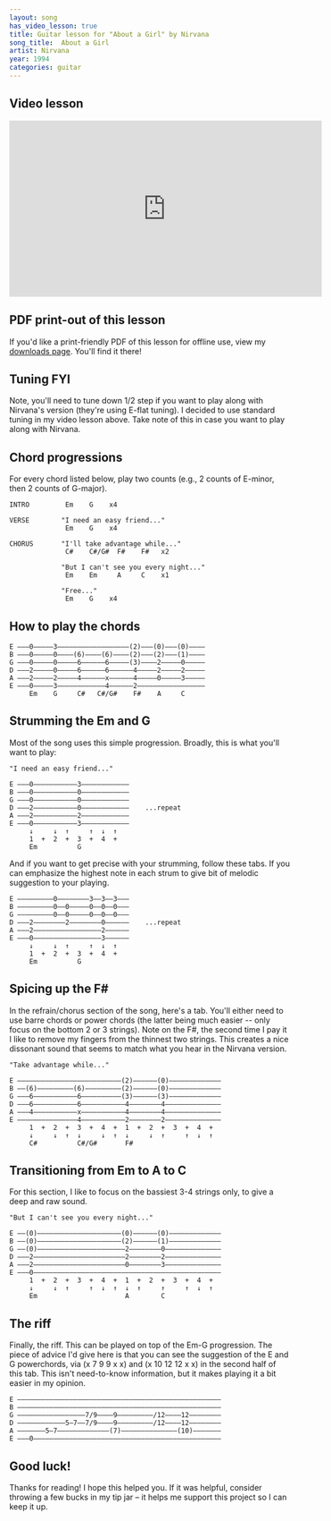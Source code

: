 ```yaml
---
layout: song
has_video_lesson: true
title: Guitar lesson for "About a Girl" by Nirvana
song_title:  About a Girl
artist: Nirvana
year: 1994
categories: guitar
---
```


## Video lesson

<iframe width="560" height="315" src="https://www.youtube.com/embed/6YTVOG6LPds" frameborder="0" allowfullscreen></iframe>

## PDF print-out of this lesson

If you'd like a print-friendly PDF of this lesson for offline use, view my <a href="http://playsongnotes.com/downloads/">downloads page</a>. You'll find it there!

## Tuning FYI

Note, you'll need to tune down 1/2 step if you want to play along with Nirvana's version (they're using E-flat tuning). I decided to use standard tuning in my video lesson above. Take note of this in case you want to play along with Nirvana.

## Chord progressions

For every chord listed below, play two counts (e.g., 2 counts of E-minor, then 2 counts of G-major).

    INTRO         Em    G    x4

    VERSE        "I need an easy friend..."
                  Em    G    x4

    CHORUS       "I'll take advantage while..."
                  C#    C#/G#  F#    F#   x2

                 "But I can't see you every night..."
                  Em    Em     A     C    x1

                 "Free..."
                  Em    G    x4

## How to play the chords

    E –––0–––––3––––––––––––––––––(2)–––(0)–––(0)––––
    B –––0–––––0––––(6)––––(6)––––(2)–––(2)–––(1)––––
    G –––0–––––0–––––6––––––6–––––(3)––––2–––––0–––––
    D –––2–––––0–––––6––––––6––––––4–––––2–––––2–––––
    A –––2–––––2–––––4––––––x––––––4–––––0–––––3–––––
    E –––0–––––3––––––––––––4––––––2–––––––––––––––––
         Em    G     C#   C#/G#    F#    A     C

## Strumming the Em and G

Most of the song uses this simple progression. Broadly, this is what you'll want to play:

    "I need an easy friend..."

    E –––0–––––––––––3––––––––––––
    B –––0–––––––––––0––––––––––––
    G –––0–––––––––––0––––––––––––
    D –––2–––––––––––0––––––––––––    ...repeat
    A –––2–––––––––––2––––––––––––
    E –––0–––––––––––3––––––––––––
         ↓     ↓  ↑     ↑  ↓  ↑   
         1  +  2  +  3  +  4  +
         Em          G

And if you want to get precise with your strumming, follow these tabs. If you can emphasize the highest note in each strum to give bit of melodic suggestion to your playing.

    E –––––––––0––––––––3––3––3–––
    B –––––––––0––0–––––0––0––0–––
    G –––––––––0––0–––––0––0––0–––
    D –––2––––––––2––––––––0––––––    ...repeat
    A –––2–––––––––––––––––2––––––
    E –––0–––––––––––––––––3––––––
         ↓     ↓  ↑     ↑  ↓  ↑   
         1  +  2  +  3  +  4  +
         Em          G

## Spicing up the F#

In the refrain/chorus section of the song, here's a tab. You'll either need to use barre chords or power chords (the latter being much easier -- only focus on the bottom 2 or 3 strings). Note on the F#, the second time I pay it I like to remove my fingers from the thinnest two strings. This creates a nice dissonant sound that seems to match what you hear in the Nirvana version.

    "Take advantage while..."

    E ––––––––––––––––––––––––––(2)––––––(0)–––––––––––––
    B ––(6)–––––––––(6)–––––––––(2)––––––(0)–––––––––––––
    G –––6–––––––––––6––––––––––(3)––––––(3)–––––––––––––
    D –––6–––––––––––6–––––––––––4––––––––4––––––––––––––
    A –––4–––––––––––x–––––––––––4––––––––4––––––––––––––
    E –––––––––––––––4–––––––––––2––––––––2––––––––––––––
         1  +  2  +  3  +  4  +  1  +  2  +  3  +  4  +  
         ↓     ↓  ↑  ↓     ↓  ↑  ↓     ↓  ↑     ↑  ↓  ↑
         C#          C#/G#       F#

## Transitioning from Em to A to C

For this section, I like to focus on the bassiest 3-4 strings only, to give a deep and raw sound.

    "But I can't see you every night..."

    E ––(0)–––––––––––––––––––––(0)––––––(0)–––––––––––––
    B ––(0)–––––––––––––––––––––(2)––––––(1)–––––––––––––
    G ––(0)––––––––––––––––––––––2––––––––0––––––––––––––
    D –––2–––––––––––––––––––––––2––––––––2––––––––––––––
    A –––2–––––––––––––––––––––––0––––––––3––––––––––––––
    E –––0–––––––––––––––––––––––––––––––––––––––––––––––
         1  +  2  +  3  +  4  +  1  +  2  +  3  +  4  +  
         ↓     ↓  ↑     ↑  ↓  ↑  ↓  ↑     ↑     ↑  ↓  ↑
         Em                      A        C

## The riff

Finally, the riff. This can be played on top of the Em-G progression. The piece of advice I'd give here is that you can see the suggestion of the E and G powerchords, via (x 7 9 9 x x) and (x 10 12 12 x x) in the second half of this tab. This isn't need-to-know information, but it makes playing it a bit easier in my opinion.

    E –––––––––––––––––––––––––––––––––––––––––––––––––––
    B –––––––––––––––––––––––––––––––––––––––––––––––––––
    G –––––––––––––––––7/9––––9–––––––––/12––––12––––––––
    D ––––––––––––5–7––7/9––––9–––––––––/12––––12––––––––
    A –––––––5–7–––––––––––––(7)––––––––––––––(10)–––––––
    E –––0–––––––––––––––––––––––––––––––––––––––––––––––

## Good luck!

Thanks for reading! I hope this helped you. If it was helpful, consider throwing a few bucks in my tip jar – it helps me support this project so I can keep it up.
